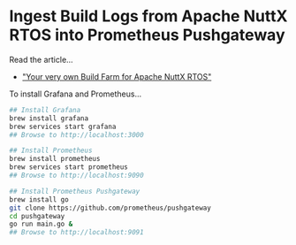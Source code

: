 # Ingest Build Logs from Apache NuttX RTOS into Prometheus Pushgateway

Read the article...
- ["Your very own Build Farm for Apache NuttX RTOS"](https://lupyuen.codeberg.page/articles/ci2.html)

To install Grafana and Prometheus...

```bash
## Install Grafana
brew install grafana
brew services start grafana
## Browse to http://localhost:3000

## Install Prometheus
brew install prometheus
brew services start prometheus
## Browse to http://localhost:9090

## Install Prometheus Pushgateway
brew install go
git clone https://github.com/prometheus/pushgateway
cd pushgateway
go run main.go &
## Browse to http://localhost:9091
```
